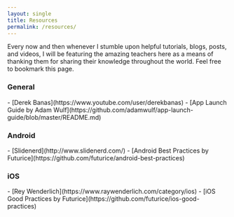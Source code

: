 ```yaml
---
layout: single
title: Resources
permalink: /resources/
---
```


Every now and then whenever I stumble upon helpful tutorials, blogs, posts, and videos,
I will be featuring the amazing teachers here as a means of thanking them for sharing their knowledge throughout the world.
Feel free to bookmark this page.

<h3>General</h3>
  - [Derek Banas](https://www.youtube.com/user/derekbanas)
  - [App Launch Guide by Adam Wulf](https://github.com/adamwulf/app-launch-guide/blob/master/README.md)

<h3>Android</h3>
  - [Slidenerd](http://www.slidenerd.com/)
  - [Android Best Practices by Futurice](https://github.com/futurice/android-best-practices)

<h3>iOS</h3>
  - [Rey Wenderlich](https://www.raywenderlich.com/category/ios)
  - [iOS Good Practices by Futurice](https://github.com/futurice/ios-good-practices)
